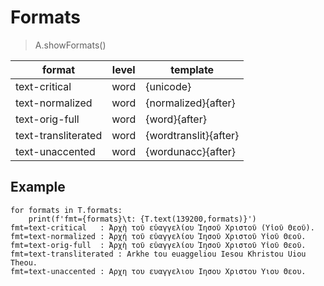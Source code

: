 # Formats

>   A.showFormats()
> 
 format|	level |	template
---|---|---
text-critical |	word |	{unicode}
text-normalized |	word |	{normalized}{after}
text-orig-full |	word |	{word}{after}
text-transliterated	| word |	{wordtranslit}{after}
text-unaccented |	word |	{wordunacc}{after}

## Example
```
for formats in T.formats:
    print(f'fmt={formats}\t: {T.text(139200,formats)}')
fmt=text-critical	: Ἀρχὴ τοῦ εὐαγγελίου Ἰησοῦ Χριστοῦ (Υἱοῦ Θεοῦ). 
fmt=text-normalized	: Ἀρχή τοῦ εὐαγγελίου Ἰησοῦ Χριστοῦ Υἱοῦ Θεοῦ. 
fmt=text-orig-full	: Ἀρχὴ τοῦ εὐαγγελίου Ἰησοῦ Χριστοῦ Υἱοῦ Θεοῦ. 
fmt=text-transliterated	: Arkhe tou euaggeliou Iesou Khristou Uiou Theou. 
fmt=text-unaccented	: Αρχη του ευαγγελιου Ιησου Χριστου Υιου Θεου.
```
